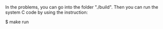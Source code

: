 In the problems, you can go into the folder "./build". Then you can run the
system C code by using the instruction:

\$ make run
